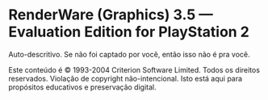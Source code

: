 # RenderWare (Graphics) 3.5 — Evaluation Edition for PlayStation 2
Auto-descritivo. Se não foi captado por você, então isso não é pra você.

Este conteúdo é © 1993-2004 Criterion Software Limited. Todos os direitos reservados.
Violação de copyright não-intencional. Isto está aqui para propósitos educativos e preservação digital.
